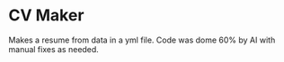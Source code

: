 # CV Maker

Makes a resume from data in a yml file. Code was dome 60% by AI with manual fixes as needed.

